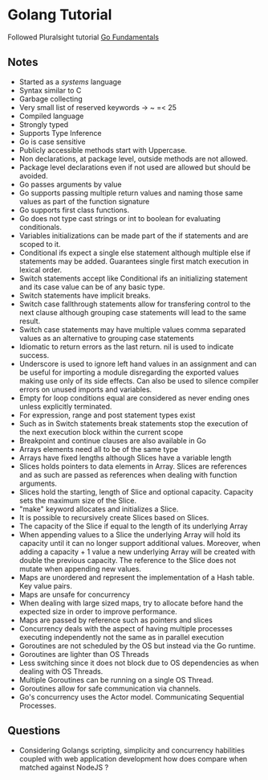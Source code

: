 # Golang Tutorial

Followed Pluralsight tutorial [Go Fundamentals](https://app.pluralsight.com/library/courses/go-fundamentals)

## Notes

* Started as a *systems* language
* Syntax similar to C
* Garbage collecting
* Very small list of reserved keywords -> ~ =< 25
* Compiled language
* Strongly typed
* Supports Type Inference
* Go is case sensitive
* Publicly accessible methods start with Uppercase.
* Non declarations, at package level, outside methods are not allowed.
* Package level declarations even if not used are allowed but should be avoided.
* Go passes arguments by value
* Go supports passing multiple return values and naming those same values as part of the function signature
* Go supports first class functions.
* Go does not type cast strings or int to boolean for evaluating conditionals.
* Variables initializations can be made part of the if statements and are scoped to it.
* Conditional ifs expect a single else statement although multiple else if statements may be added. Guarantees single first match execution in lexical order.
* Switch statements accept like Conditional ifs an initializing statement and its case value can be of any basic type.
* Switch statements have implicit breaks.
* Switch case fallthrough statements allow for transfering control to the next clause although grouping case statements will lead to the same result.
* Switch case statements may have multiple values comma separated values as an alternative to grouping case statements
* Idiomatic to return errors as the last return. nil is used to indicate success.
* Underscore is used to ignore left hand values in an assignment and can be useful for importing a module disregarding the exported values making use only of its side effects. Can also be used to silence compiler errors on unused imports and variables.
* Empty for loop conditions equal are considered as never ending ones unless explicitly terminated.
* For expression, range and post statement types exist
* Such as in Switch statements break statements stop the execution of the next execution block within the current scope
* Breakpoint and continue clauses are also available in Go
* Arrays elements need all to be of the same type
* Arrays have fixed lengths although Slices have a variable length
* Slices holds pointers to data elements in Array. Slices are references and as such are passed as references when dealing with function arguments.
* Slices hold the starting, length of Slice and optional capacity. Capacity sets the maximum size of the Slice.
* "make" keyword allocates and initializes a Slice.
* It is possible to recursively create Slices based on Slices.
* The capacity of the Slice if equal to the length of its underlying Array
* When appending values to a Slice the underlying Array will hold its capacity until it can no longer support additional values. Moreover, when adding a capacity + 1 value a new underlying Array will be created with double the previous capacity. The reference to the Slice does not mutate when appending new values.
* Maps are unordered and represent the implementation of a Hash table. Key value pairs.
* Maps are unsafe for concurrency
* When dealing with large sized maps, try to allocate before hand the expected size in order to improve performance.  
* Maps are passed by reference such as pointers and slices
* Concurrency deals with the aspect of having multiple processes executing independently not the same as in parallel execution
* Goroutines are not scheduled by the OS but instead via the Go runtime.
* Goroutines are lighter than OS Threads
* Less switching since it does not block due to OS dependencies as when dealing with OS Threads.
* Multiple Goroutines can be running on a single OS Thread.
* Goroutines allow for safe communication via channels.
* Go's concurrency uses the Actor model. Communicating Sequential Processes.

## Questions

* Considering Golangs scripting, simplicity and concurrency habilities coupled with web application development how does compare when matched against NodeJS ?